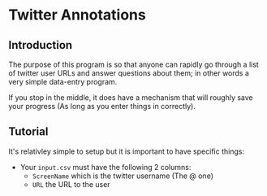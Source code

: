 # Twitter Annotations

## Introduction 

The purpose of this program is so that anyone can rapidly go through a list of twitter user URLs and answer questions about them; in other words a very simple data-entry program.

If you stop in the middle, it does have a mechanism that will roughly save your progress (As long as you enter things in correctly).

## Tutorial

It's relativley simple to setup but it is important to have specific things:

  * Your `input.csv` must have the following 2 columns:
    * `ScreenName` which is the twitter username (The @ one)
    * `URL` the URL to the user
  

